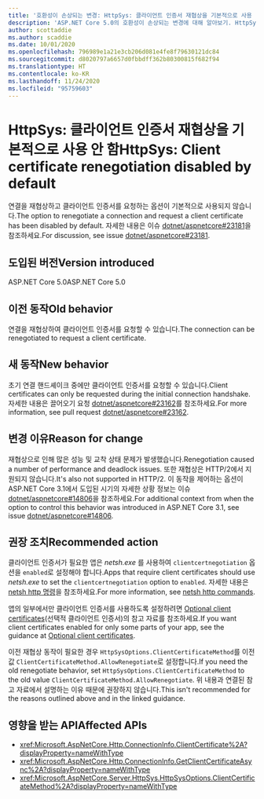 ```yaml
---
title: '호환성이 손상되는 변경: HttpSys: 클라이언트 인증서 재협상을 기본적으로 사용 안 함'
description: 'ASP.NET Core 5.0의 호환성이 손상되는 변경에 대해 알아보기. HttpSys: 클라이언트 인증서 재협상을 기본적으로 사용 안 함'
author: scottaddie
ms.author: scaddie
ms.date: 10/01/2020
ms.openlocfilehash: 796989e1a21e3cb206d081e4fe8f79630121dc84
ms.sourcegitcommit: d8020797a6657d0fbbdff362b80300815f682f94
ms.translationtype: HT
ms.contentlocale: ko-KR
ms.lasthandoff: 11/24/2020
ms.locfileid: "95759603"
---
```

# <a name="httpsys-client-certificate-renegotiation-disabled-by-default"></a><span data-ttu-id="7eb48-103">HttpSys: 클라이언트 인증서 재협상을 기본적으로 사용 안 함</span><span class="sxs-lookup"><span data-stu-id="7eb48-103">HttpSys: Client certificate renegotiation disabled by default</span></span>

<span data-ttu-id="7eb48-104">연결을 재협상하고 클라이언트 인증서를 요청하는 옵션이 기본적으로 사용되지 않습니다.</span><span class="sxs-lookup"><span data-stu-id="7eb48-104">The option to renegotiate a connection and request a client certificate has been disabled by default.</span></span> <span data-ttu-id="7eb48-105">자세한 내용은 이슈 [dotnet/aspnetcore#23181](https://github.com/dotnet/aspnetcore/issues/23181)을 참조하세요.</span><span class="sxs-lookup"><span data-stu-id="7eb48-105">For discussion, see issue [dotnet/aspnetcore#23181](https://github.com/dotnet/aspnetcore/issues/23181).</span></span>

## <a name="version-introduced"></a><span data-ttu-id="7eb48-106">도입된 버전</span><span class="sxs-lookup"><span data-stu-id="7eb48-106">Version introduced</span></span>

<span data-ttu-id="7eb48-107">ASP.NET Core 5.0</span><span class="sxs-lookup"><span data-stu-id="7eb48-107">ASP.NET Core 5.0</span></span>

## <a name="old-behavior"></a><span data-ttu-id="7eb48-108">이전 동작</span><span class="sxs-lookup"><span data-stu-id="7eb48-108">Old behavior</span></span>

<span data-ttu-id="7eb48-109">연결을 재협상하여 클라이언트 인증서를 요청할 수 있습니다.</span><span class="sxs-lookup"><span data-stu-id="7eb48-109">The connection can be renegotiated to request a client certificate.</span></span>

## <a name="new-behavior"></a><span data-ttu-id="7eb48-110">새 동작</span><span class="sxs-lookup"><span data-stu-id="7eb48-110">New behavior</span></span>

<span data-ttu-id="7eb48-111">초기 연결 핸드셰이크 중에만 클라이언트 인증서를 요청할 수 있습니다.</span><span class="sxs-lookup"><span data-stu-id="7eb48-111">Client certificates can only be requested during the initial connection handshake.</span></span> <span data-ttu-id="7eb48-112">자세한 내용은 끌어오기 요청 [dotnet/aspnetcore#23162](https://github.com/dotnet/aspnetcore/pull/23162)를 참조하세요.</span><span class="sxs-lookup"><span data-stu-id="7eb48-112">For more information, see pull request [dotnet/aspnetcore#23162](https://github.com/dotnet/aspnetcore/pull/23162).</span></span>

## <a name="reason-for-change"></a><span data-ttu-id="7eb48-113">변경 이유</span><span class="sxs-lookup"><span data-stu-id="7eb48-113">Reason for change</span></span>

<span data-ttu-id="7eb48-114">재협상으로 인해 많은 성능 및 교착 상태 문제가 발생했습니다.</span><span class="sxs-lookup"><span data-stu-id="7eb48-114">Renegotiation caused a number of performance and deadlock issues.</span></span> <span data-ttu-id="7eb48-115">또한 재협상은 HTTP/2에서 지원되지 않습니다.</span><span class="sxs-lookup"><span data-stu-id="7eb48-115">It's also not supported in HTTP/2.</span></span> <span data-ttu-id="7eb48-116">이 동작을 제어하는 옵션이 ASP.NET Core 3.1에서 도입된 시기의 자세한 상황 정보는 이슈 [dotnet/aspnetcore#14806](https://github.com/dotnet/aspnetcore/issues/14806)을 참조하세요.</span><span class="sxs-lookup"><span data-stu-id="7eb48-116">For additional context from when the option to control this behavior was introduced in ASP.NET Core 3.1, see issue [dotnet/aspnetcore#14806](https://github.com/dotnet/aspnetcore/issues/14806).</span></span>

## <a name="recommended-action"></a><span data-ttu-id="7eb48-117">권장 조치</span><span class="sxs-lookup"><span data-stu-id="7eb48-117">Recommended action</span></span>

<span data-ttu-id="7eb48-118">클라이언트 인증서가 필요한 앱은 *netsh.exe* 를 사용하여 `clientcertnegotiation` 옵션을 `enabled`로 설정해야 합니다.</span><span class="sxs-lookup"><span data-stu-id="7eb48-118">Apps that require client certificates should use *netsh.exe* to set the `clientcertnegotiation` option to `enabled`.</span></span> <span data-ttu-id="7eb48-119">자세한 내용은 [netsh http 명령](/windows-server/networking/technologies/netsh/netsh-http)을 참조하세요.</span><span class="sxs-lookup"><span data-stu-id="7eb48-119">For more information, see [netsh http commands](/windows-server/networking/technologies/netsh/netsh-http).</span></span>

<span data-ttu-id="7eb48-120">앱의 일부에서만 클라이언트 인증서를 사용하도록 설정하려면 [Optional client certificates](/aspnet/core/security/authentication/certauth?view=aspnetcore-3.1#optional-client-certificates)(선택적 클라이언트 인증서)의 참고 자료를 참조하세요.</span><span class="sxs-lookup"><span data-stu-id="7eb48-120">If you want client certificates enabled for only some parts of your app, see the guidance at [Optional client certificates](/aspnet/core/security/authentication/certauth?view=aspnetcore-3.1#optional-client-certificates).</span></span>

<span data-ttu-id="7eb48-121">이전 재협상 동작이 필요한 경우 `HttpSysOptions.ClientCertificateMethod`를 이전 값 `ClientCertificateMethod.AllowRenegotiate`로 설정합니다.</span><span class="sxs-lookup"><span data-stu-id="7eb48-121">If you need the old renegotiate behavior, set `HttpSysOptions.ClientCertificateMethod` to the old value `ClientCertificateMethod.AllowRenegotiate`.</span></span> <span data-ttu-id="7eb48-122">위 내용과 연결된 참고 자료에서 설명하는 이유 때문에 권장하지 않습니다.</span><span class="sxs-lookup"><span data-stu-id="7eb48-122">This isn't recommended for the reasons outlined above and in the linked guidance.</span></span>

## <a name="affected-apis"></a><span data-ttu-id="7eb48-123">영향을 받는 API</span><span class="sxs-lookup"><span data-stu-id="7eb48-123">Affected APIs</span></span>

- <xref:Microsoft.AspNetCore.Http.ConnectionInfo.ClientCertificate%2A?displayProperty=nameWithType>
- <xref:Microsoft.AspNetCore.Http.ConnectionInfo.GetClientCertificateAsync%2A?displayProperty=nameWithType>
- <xref:Microsoft.AspNetCore.Server.HttpSys.HttpSysOptions.ClientCertificateMethod%2A?displayProperty=nameWithType>

<!--

### Category

ASP.NET Core

### Affected APIs

- `Overload:Microsoft.AspNetCore.Http.ConnectionInfo.ClientCertificate`
- `Overload:Microsoft.AspNetCore.Http.ConnectionInfo.GetClientCertificateAsync`
- `Overload:Microsoft.AspNetCore.Server.HttpSys.HttpSysOptions.ClientCertificateMethod`

-->
